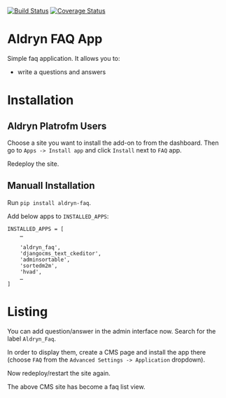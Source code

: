 [![Build Status](https://travis-ci.org/mkoistinen/aldryn-faq.svg?branch=master)](https://travis-ci.org/mkoistinen/aldryn-faq)
[![Coverage Status](https://coveralls.io/repos/mkoistinen/aldryn-faq/badge.svg)](https://coveralls.io/r/mkoistinen/aldryn-faq)

Aldryn FAQ App
===============

Simple faq application. It allows you to:

- write a questions and answers


Installation
============

Aldryn Platrofm Users
---------------------

Choose a site you want to install the add-on to from the dashboard. Then go to ``Apps -> Install app`` and click ``Install`` next to ``FAQ`` app.

Redeploy the site.

Manuall Installation
--------------------

Run ``pip install aldryn-faq``.

Add below apps to ``INSTALLED_APPS``:

    INSTALLED_APPS = [
        …
        
        'aldryn_faq',
        'djangocms_text_ckeditor',
        'adminsortable',
        'sortedm2m',
        'hvad',
        …
    ]

Listing
=======

You can add question/answer in the admin interface now. Search for the label ``Aldryn_Faq``.

In order to display them, create a CMS page and install the app there (choose ``FAQ`` from the ``Advanced Settings -> Application`` dropdown).

Now redeploy/restart the site again.

The above CMS site has become a faq list view.

